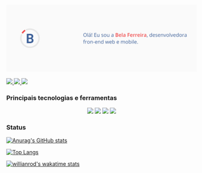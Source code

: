 <p align="center">
  <img src="cover.png" />
</p>

<p>
  <a href="https://www.linkedin.com/in/belapferreira">
    <img src="https://img.shields.io/badge/LinkedIn-3D6098?style=flat&logo=linkedin&labelColor=3D6098" />
  </a>
  
  <a href="https://wa.me/message/3GSCAS4UVDFAF1">
    <img src="https://img.shields.io/badge/Whatsapp-brightgreen?style=flat&logo=WhatsApp&logoColor=white&labelColor=brightgreen" />
  </a>
  
   <a href="mailto:isabelapenhaferreira@gmail.com">
    <img src="https://img.shields.io/badge/Gmail-red?style=flat&logo=gmail&logoColor=white&labelColor=red" />
  </a>  
</>

### Principais tecnologias e ferramentas

<p align="center">
  <img src="https://img.shields.io/badge/Javascript-F7D842?style=flat&logo=javascript&logoColor=F7D842&labelColor=white" />
  <img src="https://img.shields.io/badge/React-3D6098?style=flat&logo=react&logoColor=3D6098&labelColor=white" />
  <img src="https://img.shields.io/badge/ReactNative-3D6098?style=flat&logo=react&logoColor=3D6098&labelColor=white" />
  <img src="https://img.shields.io/badge/Figma-F04B4C?style=flat&logo=figma&logoColor=F04B4C&labelColor=white" />
</p>


### Status

[![Anurag's GitHub stats](https://github-readme-stats.vercel.app/api?username=belapferreira&hide=issues,contribs)](https://github.com/anuraghazra/github-readme-stats)

[![Top Langs](https://github-readme-stats.vercel.app/api/top-langs/?username=belapferreira&langs_count=8&layout=compact)](https://github.com/anuraghazra/github-readme-stats)

[![willianrod's wakatime stats](https://github-readme-stats.vercel.app/api/wakatime?username=belapferreira)](https://github.com/anuraghazra/github-readme-stats)




<!--
**belapferreira/belapferreira** is a ✨ _special_ ✨ repository because its `README.md` (this file) appears on your GitHub profile.

Here are some ideas to get you started:

- 🔭 I’m currently working on ...
- 🌱 I’m currently learning ...
- 👯 I’m looking to collaborate on ...
- 🤔 I’m looking for help with ...
- 💬 Ask me about ...
- 📫 How to reach me: ...
- 😄 Pronouns: ...
- ⚡ Fun fact: ...
-->
